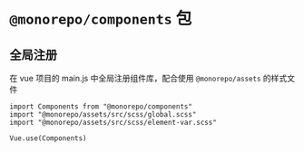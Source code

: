 # `@monorepo/components` 包

## 全局注册

在 vue 项目的 main.js 中全局注册组件库，配合使用 `@monorepo/assets` 的样式文件

```
import Components from "@monorepo/components"
import "@monorepo/assets/src/scss/global.scss"
import "@monorepo/assets/src/scss/element-var.scss"

Vue.use(Components)
```